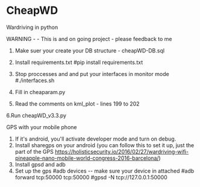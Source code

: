 # CheapWD
Wardriving in python


WARNING - - This is and on going project - please feedback to me

1. Make suer your create your DB structure - cheapWD-DB.sql

2. Install requirements.txt 
   #pip install requirements.txt

3. Stop proccesses and and put your interfaces in monitor mode
   #./interfaces.sh
   
 4. Fill in cheaparam.py
 
 5. Read the comments on kml_plot - lines 199 to 202
 
 6.Run cheapWD_v3.3.py
 
 GPS with your mobile phone
 
 1. If it's android, you'll activate developer mode and turn on debug.
 2. Install sharegps on your android (you can follow this to set it up, just the part of the GPS https://holisticsecurity.io/2016/02/27/wardriving-wifi-pineapple-nano-mobile-world-congress-2016-barcelona/)
 3. Install gpsd and adb
 4. Set up the gps
    #adb devices -- make sure your device in attached
    #adb forward tcp:50000 tcp:50000 
    #gpsd -N tcp://127.0.0.1:50000

